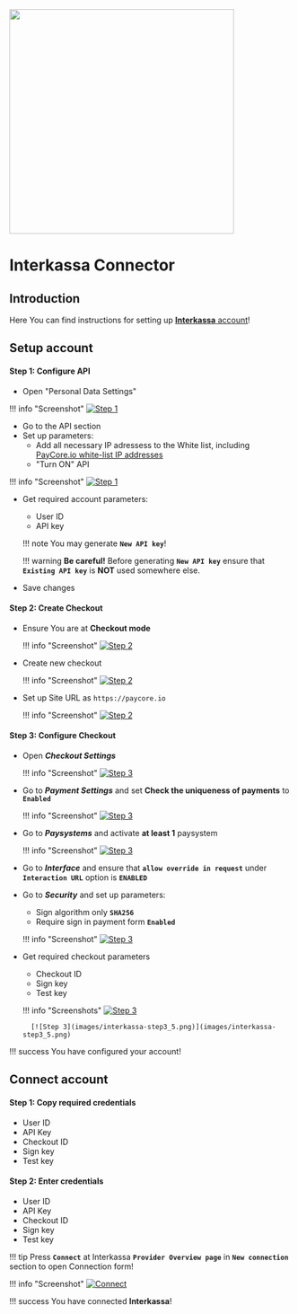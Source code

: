 <img src="https://static.openfintech.io/payment_providers/interkassa/logo.svg?w=400" width="400px" >

# Interkassa Connector

## Introduction

Here You can find  instructions for setting up [**Interkassa** account](https://www.interkassa.com)!


## Setup account

#### Step 1: Configure API 
- Open "Personal Data Settings"

!!! info "Screenshot"
    [![Step 1](images/interkassa-step1.png)](images/interkassa-step1.png)

- Go to the API section
- Set up parameters:
    -  Add all necessary IP adressess to the White list, including  [PayСore.io white-list IP addresses](/ips/#white-list-ip-addresses)
    -  "Turn ON" API

!!! info "Screenshot"
    [![Step 1](images/interkassa-step1_1.png)](images/interkassa-step1_1.png)


 - Get required account parameters:   
   
    -  User ID
    -  API key 

    !!! note
        You may generate **`New API key`**!
    
    !!! warning
        **Be careful!** Before generating **`New API key`** ensure that **`Existing API key`** is **NOT** used somewhere else.

- Save changes
#### Step 2: Create Checkout

-  Ensure You are at **Checkout mode**
    
    !!! info "Screenshot"
        [![Step 2](images/interkassa-step2.png)](images/interkassa-step2.png)

-  Create new checkout
    
    !!! info "Screenshot"
        [![Step 2](images/interkassa-step2_1.png)](images/interkassa-step2_1.png)

-  Set up  Site URL as ```https://paycore.io```
      
    !!! info "Screenshot"
        [![Step 2](images/interkassa-step2_2.png)](images/interkassa-step2_2.png)

#### Step 3: Configure Checkout

- Open **_Checkout Settings_**

    !!! info "Screenshot"
        [![Step 3](images/interkassa-step3_1.png)](images/interkassa-step3_1.png)

- Go to **_Payment Settings_** and set **Check the uniqueness of payments** to **`Enabled`**
   
    !!! info "Screenshot"
        [![Step 3](images/interkassa-step3_2_1.png)](images/interkassa-step3_2_1.png)

- Go to **_Paysystems_** and activate **at least 1** paysystem

    !!! info "Screenshot"
        [![Step 3](images/interkassa-step3_2.png)](images/interkassa-step3_2.png)

- Go to  **_Interface_** and ensure that  **`allow override in request`** under **`Interaction URL`** option is **`ENABLED`**

- Go to **_Security_** and set up parameters:
    -  Sign algorithm only **`SHA256`**
    -  Require sign in payment form  **`Enabled`**

    !!! info "Screenshot"
        [![Step 3](images/interkassa-step3_3.png)](images/interkassa-step3_3.png)

- Get required checkout parameters
    
    -  Checkout ID
    -  Sign key
    -  Test key

    !!! info "Screenshots"
        [![Step 3](images/interkassa-step3_4.png)](images/interkassa-step3_4.png)
        
        [![Step 3](images/interkassa-step3_5.png)](images/interkassa-step3_5.png)

!!! success
    You have configured your account!
    
## Connect account

#### Step 1: Copy required credentials

-  User ID
-  API Key
-  Checkout ID
-  Sign key
-  Test key

#### Step 2: Enter credentials

-  User ID
-  API Key
-  Checkout ID
-  Sign key
-  Test key

!!! tip
    Press **`Connect`** at Interkassa **`Provider Overview page`** in **`New connection`** section to open Connection form!



!!! info "Screenshot"
    [![Connect](images/interkassa_connect.png)](images/interkassa_connect.png)


!!! success
    You have connected **Interkassa**!
